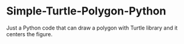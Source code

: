 # Simple-Turtle-Polygon-Python
Just a Python code that can draw a polygon with Turtle library and it centers the figure.
